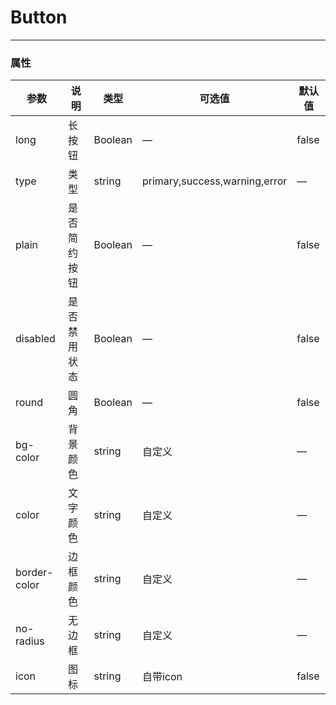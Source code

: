 # Button
---

<Common-Democode title="基本用法" description="">
  <button-button></button-button>
  <highlight-code slot="codeText" lang="vue">
    <template>
        <div>
          <g-button>默认按钮</g-button>
          <g-button type="primary">主要按钮</g-button>
          <g-button type="success">成功按钮</g-button>
          <g-button type="warning">警告按钮</g-button>
          <g-button type="error">危险按钮</g-button>
          <g-button type="error">危险按钮</g-button>
          <g-button type="text">文字按钮</g-button>
          <g-button round type='primary'>椭圆按钮</g-button>
          <g-button disabled>禁用按钮</g-button>
          <g-button noRadius type='primary'>尖角按钮</g-button>
          <g-button plain type='primary'>朴素按钮</g-button>
          <g-button long type='warning'>长按钮</g-button>
        </div>
    </template>
  </highlight-code>
</Common-Democode>

<Common-Democode title="icon按钮" description="">
  <button-buttonIcon></button-buttonIcon>
  <highlight-code slot="codeText" lang="vue">
    <template>
        <div>
          <g-button icon='g__icon--user'>默认按钮</g-button>
          <g-button type="primary" icon='g__icon--link'>主要按钮</g-button>
          <g-button type="success" icon='g__icon--phone'>成功按钮</g-button>
          <g-button type="warning" icon='g__icon--date'>警告按钮</g-button>
          <g-button type="error" icon='g__icon--nochecked'>危险按钮</g-button>
        </div>
    </template>
  </highlight-code>
</Common-Democode>

<Common-Democode title="Loading按钮" description="">
  <button-buttonLoading></button-buttonLoading>
  <highlight-code slot="codeText" lang="vue">
    <template>
      <div>
        <g-button type="success" loading>成功按钮</g-button>
      </div>
    </template> 
  </highlight-code>
</Common-Democode>

<Common-Democode title="按钮组合" description="">
  <button-buttonGroup></button-buttonGroup>
  <highlight-code slot="codeText" lang="vue">
    <template>
      <div>
        <g-button-group>
          <g-button type="warning">警告</g-button>
          <g-button type="primary">主要</g-button>
          <g-button type="success">成功</g-button>
        </g-button-group>
      </div>
    </template> 
  </highlight-code>
</Common-Democode>



### 属性
| 参数      | 说明    | 类型      | 可选值       | 默认值   |
|---------- |-------- |---------- |-------------  |-------- |
| long     | 长按钮   | Boolean  |    — | false   |
| type     | 类型   | string    |   primary,success,warning,error |     —    |
| plain     | 是否简约按钮   | Boolean    | — | false   |
| disabled  | 是否禁用状态    | Boolean   | —   | false   |
| round     | 圆角   | Boolean  |    — | false   |
| bg-color     | 背景颜色   | string    | 自定义 |     —    |
| color     | 文字颜色   | string    |  自定义 |     —    |
| border-color     | 边框颜色   | string    |   自定义 |     —    | 
| no-radius     | 无边框   | string    |   自定义 |     —    | 
| icon     | 图标   | string    |   自带icon |     false    | 
